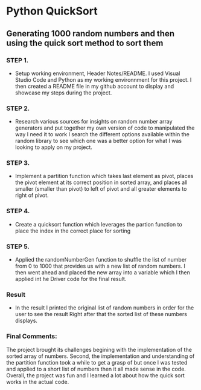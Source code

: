 # Python QuickSort
## Generating 1000 random numbers and then using the quick sort method to sort them

### STEP 1. 
* Setup working environment, Header Notes/README.
I used Visual Studio Code and Python as my working environnment for this project. I then created a README file in my github account to display
and showcase my steps during the project. 

### STEP 2.
* Research various sources for insights on random number array generators and put together my own version of code to manipulated the way I need it to work
I search the different options available within the random library to see which one was a better option for what I was looking to apply on my project.

### STEP 3.
* Implement a partition function which takes last element as pivot, places the pivot element at its correct position in sorted array, and places all smaller (smaller than pivot) to left of pivot and all greater elements to right of pivot.

### STEP 4.
* Create a quicksort function which leverages the partion function to place the index in the correct place for sorting

### STEP 5.
* Applied the randomNumberGen function to shuffle the list of number from 0 to 1000 that provides us with a new list of random numbers. 
I then went ahead and placed the new array into a variable which I then applied int he Driver code for the final result.

### Result
* In the result I printed the original list of random numbers in order for the user to see the result
Right after that the sorted list of these numbers displays.

### Final Comments:
The project brought its challenges begining with the implementation of the sorted array of numbers. Second, the implementation and understanding of the partition function took a while to get a grasp of but once I was tested and applied to a short list of numbers then it all made sense in the code. 
Overall, the project was fun and I learned a lot about how the quick sort works in the actual code.
